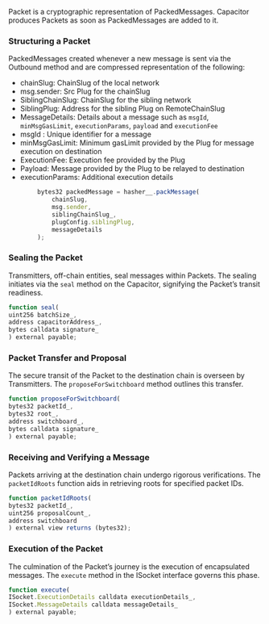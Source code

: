Packet is a cryptographic representation of PackedMessages. Capacitor produces Packets as soon as PackedMessages are added to it.

### Structuring a Packet

PackedMessages created whenever a new message is sent via the Outbound method and are compressed representation of the following:

- chainSlug: ChainSlug of the local network
- msg.sender: Src Plug for the chainSlug
- SiblingChainSlug: ChainSlug for the sibling network
- SiblingPlug: Address for the sibling Plug on RemoteChainSlug
- MessageDetails: Details about a message such as `msgId`, `minMsgGasLimit`, `executionParams`, `payload` and `executionFee`
- msgId : Unique identifier for a message
- minMsgGasLimit: Minimum gasLimit provided by the Plug for message execution on destination
- ExecutionFee: Execution fee provided by the Plug
- Payload: Message provided by the Plug to be relayed to destination
- executionParams: Additional execution details

```javascript
        bytes32 packedMessage = hasher__.packMessage(
            chainSlug,
            msg.sender,
            siblingChainSlug_,
            plugConfig.siblingPlug,
            messageDetails
        );
```

### Sealing the Packet

Transmitters, off-chain entities, seal messages within Packets. The sealing initiates via the `seal` method on the Capacitor, signifying the Packet’s transit readiness.

```javascript
function seal(
uint256 batchSize_,
address capacitorAddress_,
bytes calldata signature_
) external payable;
```

### Packet Transfer and Proposal

The secure transit of the Packet to the destination chain is overseen by Transmitters. The `proposeForSwitchboard` method outlines this transfer.

```javascript
function proposeForSwitchboard(
bytes32 packetId_,
bytes32 root_,
address switchboard_,
bytes calldata signature_
) external payable;
```

### Receiving and Verifying a Message

Packets arriving at the destination chain undergo rigorous verifications. The `packetIdRoots` function aids in retrieving roots for specified packet IDs.

```javascript
function packetIdRoots(
bytes32 packetId_,
uint256 proposalCount_,
address switchboard
) external view returns (bytes32);
```

### Execution of the Packet

The culmination of the Packet’s journey is the execution of encapsulated messages. The `execute` method in the ISocket interface governs this phase.

```javascript
function execute(
ISocket.ExecutionDetails calldata executionDetails_,
ISocket.MessageDetails calldata messageDetails_
) external payable;
```
